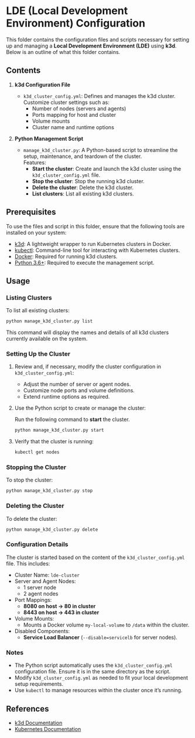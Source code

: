 # LDE (Local Development Environment) Configuration

This folder contains the configuration files and scripts necessary for setting up and managing a **Local Development Environment (LDE)** using **k3d**. Below is an outline of what this folder contains.

## Contents

1. **k3d Configuration File**
   - `k3d_cluster_config.yml`: Defines and manages the k3d cluster. Customize cluster settings such as:
      - Number of nodes (servers and agents)
      - Ports mapping for host and cluster
      - Volume mounts
      - Cluster name and runtime options

2. **Python Management Script**
   - `manage_k3d_cluster.py`: A Python-based script to streamline the setup, maintenance, and teardown of the cluster.  
     Features:
      - **Start the cluster**: Create and launch the k3d cluster using the `k3d_cluster_config.yml` file.
      - **Stop the cluster**: Stop the running k3d cluster.
      - **Delete the cluster**: Delete the k3d cluster.
      - **List clusters**: List all existing k3d clusters.

## Prerequisites

To use the files and script in this folder, ensure that the following tools are installed on your system:

- [k3d](https://k3d.io): A lightweight wrapper to run Kubernetes clusters in Docker.
- [kubectl](https://kubernetes.io/docs/tasks/tools/install-kubectl/): Command-line tool for interacting with Kubernetes clusters.
- [Docker](https://www.docker.com/): Required for running k3d clusters.
- [Python 3.6+](https://www.python.org/): Required to execute the management script.

## Usage

### Listing Clusters

To list all existing clusters:
```bash
python manage_k3d_cluster.py list
```
This command will display the names and details of all k3d clusters currently available on the system.


### Setting Up the Cluster

1. Review and, if necessary, modify the cluster configuration in `k3d_cluster_config.yml`:
   - Adjust the number of server or agent nodes.
   - Customize node ports and volume definitions.
   - Extend runtime options as required.

2. Use the Python script to create or manage the cluster:

   Run the following command to **start** the cluster.
   ```bash
   python manage_k3d_cluster.py start
   ```

3. Verify that the cluster is running:
   ```bash
   kubectl get nodes
   ```

### Stopping the Cluster

To stop the cluster:
```bash
python manage_k3d_cluster.py stop
```

### Deleting the Cluster

To delete the cluster:
```bash
python manage_k3d_cluster.py delete
```

### Configuration Details

The cluster is started based on the content of the `k3d_cluster_config.yml` file. This includes:
- Cluster Name: `lde-cluster`
- Server and Agent Nodes:
   - 1 server node
   - 2 agent nodes
- Port Mappings:
   - **8080 on host → 80 in cluster**
   - **8443 on host → 443 in cluster**
- Volume Mounts:
   - Mounts a Docker volume `my-local-volume` to `/data` within the cluster.
- Disabled Components:
   - **Service Load Balancer** (`--disable=servicelb` for server nodes).

### Notes

- The Python script automatically uses the `k3d_cluster_config.yml` configuration file. Ensure it is in the same directory as the script.
- Modify `k3d_cluster_config.yml` as needed to fit your local development setup requirements.
- Use `kubectl` to manage resources within the cluster once it’s running.

## References

- [k3d Documentation](https://k3d.io)
- [Kubernetes Documentation](https://kubernetes.io/docs/home/)